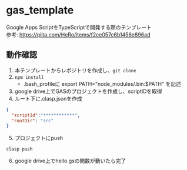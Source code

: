 # gas_template
Google Apps ScriptをTypeScriptで開発する際のテンプレート  
参考: https://qiita.com/HeRo/items/f2ce057c6b1456e896ad

## 動作確認
1. 本テンプレートからレポジトリを作成し、```git clone```
2. ```npm install```
    - .bash_profileに export PATH="node_modules/.bin:$PATH" を記述
3. google drive上でGASのプロジェクトを作成し、scriptIDを取得
4. ルート下に.clasp.jsonを作成
```.clasp.json
{
  "scriptId":"************",
  "rootDir": "src"
}
```
5. プロジェクトにpush
```
clasp push
```
6. google drive上でhello.gsの関数が動いたら完了
